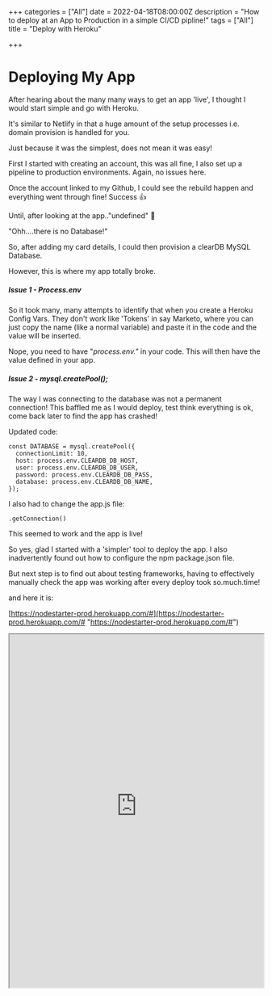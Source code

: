 +++
categories = ["All"]
date = 2022-04-18T08:00:00Z
description = "How to deploy at an App to Production in a simple CI/CD pipline!"
tags = ["All"]
title = "Deploy with Heroku"

+++
# Deploying My App

After hearing about the many many ways to get an app 'live', I thought I would start simple and go with Heroku.

It's similar to Netlify in that a huge amount of the setup processes i.e. domain provision is handled for you.

Just because it was the simplest, does not mean it was easy!

First I started with creating an account, this was all fine, I also set up a pipeline to production environments. Again, no issues here.

Once the account linked to my Github, I could see the rebuild happen and everything went through fine! Success 👍

Until, after looking at the app.."undefined" 🤔

"Ohh....there is no Database!"

So, after adding my card details, I could then provision a clearDB MySQL Database.

However, this is where my app totally broke.

##### Issue 1 - Process.env

So it took many, many attempts to identify that when you create a Heroku Config Vars. They don't work like 'Tokens' in say Marketo, where you can just copy the name (like a normal variable) and paste it in the code and the value will be inserted.

Nope, you need to have "_process.env.<Config Var Name>"_  in your code. This will then have the value defined in your app.

##### Issue 2 - _mysql.createPool_();

The way I was connecting to the database was not a permanent connection! This baffled me as I would deploy, test think everything is ok, come back later to find the app has crashed!

Updated code:

    const DATABASE = mysql.createPool({
      connectionLimit: 10,
      host: process.env.CLEARDB_DB_HOST,
      user: process.env.CLEARDB_DB_USER,
      password: process.env.CLEARDB_DB_PASS,
      database: process.env.CLEARDB_DB_NAME,
    });

I also had to change the app.js file:

    .getConnection()

This seemed to work and the app is live!

So yes, glad I started with a 'simpler' tool to deploy the app. I also inadvertently found out how to configure the npm package.json file.

But next step is to find out about testing frameworks, having to effectively manually check the app was working after every deploy took so.much.time!

and here it is:

[https://nodestarter-prod.herokuapp.com/#](https://nodestarter-prod.herokuapp.com/# "https://nodestarter-prod.herokuapp.com/#")

<iframe src="https://nodestarter-prod.herokuapp.com/")   " title="name" style="height: 700px;width:100%;"> </iframe>
